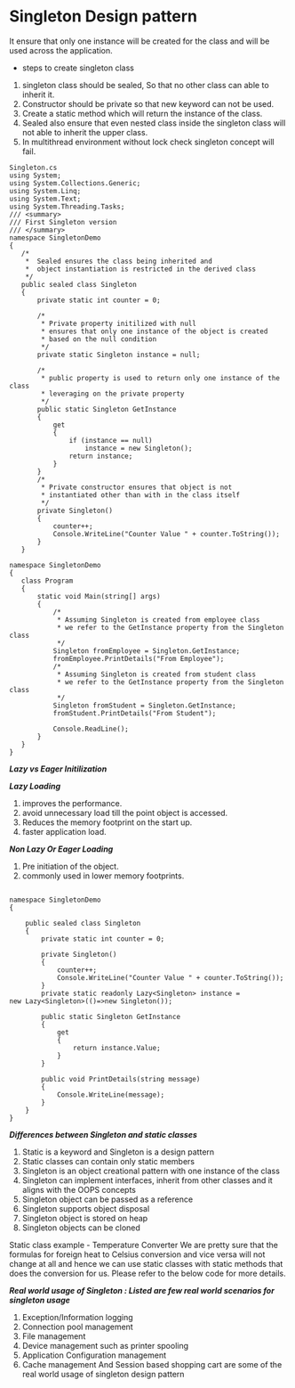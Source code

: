 # Singleton Design pattern

It ensure that only one instance will be created for the class and will be used across the application.

 - steps to create singleton class

 1. singleton class should be sealed, So that no other class can able to inherit it.
 2. Constructor should be private so that new keyword can not be used.
 3. Create a static method which will return the instance of the class.
 4. Sealed also ensure that even nested class inside the singleton class will not able to inherit the upper class.
 5. In multithread environment without lock check singleton concept will fail.


 ```
Singleton.cs
using System;
using System.Collections.Generic;
using System.Linq;
using System.Text;
using System.Threading.Tasks;
/// <summary>
/// First Singleton version
/// </summary>
namespace SingletonDemo
{
    /*
     *  Sealed ensures the class being inherited and
     *  object instantiation is restricted in the derived class
     */
    public sealed class Singleton
    {
        private static int counter = 0;

        /*
         * Private property initilized with null
         * ensures that only one instance of the object is created
         * based on the null condition
         */
        private static Singleton instance = null;
       
        /*
         * public property is used to return only one instance of the class
         * leveraging on the private property
         */
        public static Singleton GetInstance
        {
            get
            {
                if (instance == null)
                    instance = new Singleton();
                return instance;
            }
        }
        /*
         * Private constructor ensures that object is not
         * instantiated other than with in the class itself
         */
        private Singleton()
        {
            counter++;
            Console.WriteLine("Counter Value " + counter.ToString());
        }
    }

namespace SingletonDemo
{
    class Program
    {
        static void Main(string[] args)
        {
            /*
             * Assuming Singleton is created from employee class
             * we refer to the GetInstance property from the Singleton class
             */
            Singleton fromEmployee = Singleton.GetInstance;
            fromEmployee.PrintDetails("From Employee");
            /*
             * Assuming Singleton is created from student class
             * we refer to the GetInstance property from the Singleton class
             */
            Singleton fromStudent = Singleton.GetInstance;
            fromStudent.PrintDetails("From Student");

            Console.ReadLine();
        }
    }
}

```

***Lazy vs Eager Initilization***

***Lazy Loading***

1. improves the performance.
2. avoid unnecessary load till the point object is accessed.
3. Reduces the memory footprint on the start up.
4. faster application load.

***Non Lazy Or Eager Loading***

1. Pre initiation of the object.
2. commonly used in lower memory footprints.


```

namespace SingletonDemo
{
   
    public sealed class Singleton
    {
        private static int counter = 0;
       
        private Singleton()
        {
            counter++;
            Console.WriteLine("Counter Value " + counter.ToString());
        }
        private static readonly Lazy<Singleton> instance = 
new Lazy<Singleton>(()=>new Singleton());
       
        public static Singleton GetInstance
        {
            get
            {
                return instance.Value;
            }
        }
       
        public void PrintDetails(string message)
        {
            Console.WriteLine(message);
        }       
    }
} 

```

***Differences between Singleton and static classes***

1. Static is a keyword and Singleton is a design pattern
2. Static classes can contain only static members
3. Singleton is an object creational pattern with one instance of the class
4. Singleton can implement interfaces, inherit from other classes and it aligns with the OOPS concepts
5. Singleton object can be passed as a reference
6. Singleton supports object disposal
7. Singleton object is stored on heap
8. Singleton objects can be cloned

Static class example - Temperature Converter 
We are pretty sure that the formulas for foreign heat to Celsius conversion and vice versa will not change at all and hence we can use static classes with static methods that does the conversion for us. Please refer to the below code for more details.

***Real world usage of Singleton : Listed are few real world scenarios for singleton usage***

1. Exception/Information logging
2. Connection pool management 
3. File management
4. Device management such as printer spooling
5. Application Configuration management
6. Cache management And Session based shopping cart are some of the real world usage of singleton design pattern